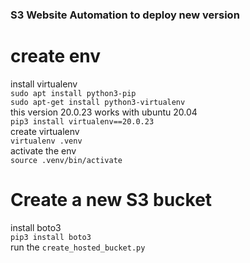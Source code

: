 ### S3 Website Automation to deploy new version

# create env
install virtualenv  
`sudo apt install python3-pip`  
`sudo apt-get install python3-virtualenv`  
this version 20.0.23 works with ubuntu 20.04  
`pip3 install virtualenv==20.0.23`  
create virtualenv  
`virtualenv .venv`  
activate the env  
`source .venv/bin/activate`  

# Create a new S3 bucket
install boto3  
`pip3 install boto3`  
run the `create_hosted_bucket.py`  


